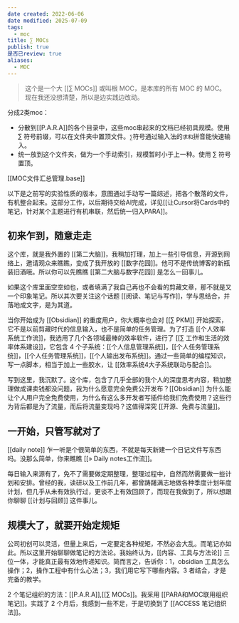 ```yaml
---
date created: 2022-06-06
date modified: 2025-07-09
tags:
  - moc
title: ∑ MOCs
publish: true
是否已review: true
aliases:
  - MOC
---
```


> 这个是一个大 [[∑ MOCs]] 或叫根 MOC，是本库的所有 MOC 的 MOC。现在我还没想清楚，所以是边实践边改动。

分成2类moc：

- 分散到[[P.A.R.A]]的各个目录中，这些moc串起来的文档已经初具规模。使用 ∑ 符号前缀，可以在文件夹中置顶文件。`∑`符号通过输入法的`求和`拼音能快速输入。
- 统一放到这个文件夹，做为一个手动索引，规模暂时小于上一种。使用 ∑ 符号置顶。

[[MOC文件汇总管理.base]]

以下是之前写的实验性质的版本，意图通过手动写一篇综述，把各个散落的文件，有机整合起来。这部分工作，以后期待交给AI完成，详见[[让Cursor将Cards中的笔记，针对某个主题进行有机串联，然后统一归入PARA]]。

## 初来乍到，随意走走

这个库，就是我外置的 [[第二大脑]]，我稍加打理，加上一些引导信息，开源到网络上，邀请观众来瞧瞧，变成了我开放的 [[数字花园]]。他可不是传统博客的新瓶装旧酒哦。所以你可以先瞧瞧 [[第二大脑与数字花园]] 是怎么一回事儿。

如果这个库里面空空如也，或者填满了我自己再也不会看的剪藏文章，那不就是又一个印象笔记。所以其次要关注这个话题 [[阅读、笔记与写作]]，学与思结合，并落地成文字，是为其道。

当你开始成为 [[Obsidian]] 的重度用户，你大概率也会对 [[∑ PKM]] 开始探索，它不是以前剪藏时代的信息输入，也不是简单的任务管理。为了打造 [[个人效率系统工作流]]，我选用了几个各领域最棒的效率软件，进行了 [[∑ 工作和生活的效率体系建设]]，它包含 4 个子系统：[[个人信息管理系统]]，[[个人任务管理系统]]，[[个人任务管理系统]]，[[个人输出发布系统]]。通过一些简单的编程知识，写一点脚本，相当于加上一些胶水，让 [[效率系统4大子系统联动与配合]]。

写到这里，我沉默了。这个库，包含了几乎全部的我个人的深度思考内容，稍加整理做成课卖钱都没问题，我为什么愿意完全免费公开发布？[[Obsidian]] 为什么能让个人用户完全免费使用，为什么有这么多开发者写插件给我们免费使用？这些行为背后都是为了流量，而后将流量变现吗？这值得深究 [[开源、免费与流量]]。

## 一开始，只管写就对了

[[daily note]] 乍一听是个很简单的东西，不就是每天新建一个日记文件写东西吗。没那么简单，你来瞧瞧 [[» Daily notes工作流]]。

每日输入来源有了，免不了需要做定期整理，整理过程中，自然而然需要做一些计划和安排。曾经的我，读研以及工作前几年，都曾踌躇满志地做各种季度计划年度计划，但几乎从未有效执行过，更谈不上有效回顾了，而现在我做到了，所以想跟你聊聊 [[计划与回顾]] 这件事儿。

## 规模大了，就要开始定规矩

公司初创可以灵活，但量上来后，一定要定各种规矩，不然必会大乱。而笔记亦如此。所以这里开始聊聊做笔记的方法论。我始终认为，[[内容、工具与方法论]] 三位一体，才能真正最有效地传递知识。简而言之，告诉你：1，obsidian 工具怎么操作；2，操作工程中有什么心法；3，我们用它写下哪些内容。3 者结合，才是完备的教学。

2 个笔记组织的方法：[[P.A.R.A]],[[∑ MOCs]]。我采用 [[PARA和MOC联用组织笔记]]。实践了 2 个月后，我感到一些不足，于是切换到了 [[ACCESS 笔记组织法]]。
